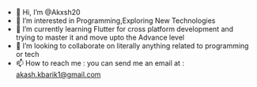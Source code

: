- 👋 Hi, I’m @Akxsh20
- 👀 I’m interested in Programming,Exploring  New Technologies  
- 🌱 I’m currently learning Flutter for cross platform development and trying to master it and move upto the Advance level
- 💞️ I’m looking to collaborate on literally anything related to programming or tech
- 📫 How to reach me : you can send me an email at : akash.kbarik1@gmail.com

<!---
Akxsh20/Akxsh20 is a ✨ special ✨ repository because its `README.md` (this file) appears on your GitHub profile.
You can click the Preview link to take a look at your changes.
--->
